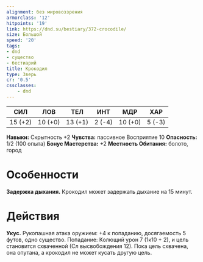 ```yaml
---
alignment: без мировоззрения
armorclass: '12'
hitpoints: '19'
link: https://dnd.su/bestiary/372-crocodile/
size: Большой
speed: '20'
tags:
- dnd
- существо
- бестиарий
title: Крокодил
type: Зверь
cr: '0.5'
cssclasses:
    - dnd
---
```



| СИЛ | ЛОВ | ТЕЛ | ИНТ | МДР | ХАР |
|---|---|---|---|---|---|
| 15 (+2) | 10 (+0) | 13 (+1) | 2 (-4) | 10 (+0) | 5 (-3) |
**Навыки:** Скрытность +2
**Чувства:** пассивное Восприятие 10
**Опасность:** 1/2 (100 опыта)
**Бонус Мастерства:** +2
**Местность Обитания:** болото, город


# Особенности
**Задержка дыхания.** Крокодил может задержать дыхание на 15 минут.


# Действия
**Укус.** Рукопашная атака оружием: +4 к попаданию, досягаемость 5 футов, одно существо. Попадание: Колющий урон 7 (1к10 + 2), и цель становится схваченной (Сл высвобождения 12). Пока цель схвачена, она опутана, а крокодил не может кусать другую цель.